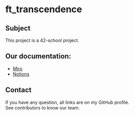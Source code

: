# ft_transcendence

## Subject

This project is a 42-school project.

## Our documentation:

- [Miro](https://miro.com/app/board/o9J_lDZquiY=/)
- [Notions](https://www.notion.so/Doc-ft_transcendence-65a2330b989b415282cd7f77a9fb4478)

## Contact

If you have any question, all links are on my GitHub profile. \
See contributors to know our team.
